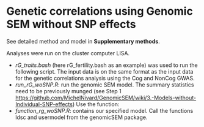 # Genetic correlations using Genomic SEM without SNP effects 

See detailed method and model in **Supplementary methods**. 

Analyses were run on the cluster computer LISA. 
- *rG_traits.bash* (here rG_fertility.bash as an example) was used to run the following script. The input data is on the same format as the input data for the genetic correlations analysis using the Cog and NonCog GWAS. 
- *run_rG_woSNP.R*: run the genomic SEM model. The summary statistics need to be previously munged (see Step 1 https://github.com/MichelNivard/GenomicSEM/wiki/3.-Models-without-Individual-SNP-effects)
Use the function:
- *function_rg_woSNP.R*: contains our specified model. Call the functions ldsc and usermodel from the genomicSEM package. 
